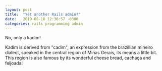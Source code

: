 ```yaml
---
layout: post
title:  "Yet another Rails admin?"
date:   2019-08-18 12:36:57 -0300
categories: rails programming admin
---
```

No, only a kadim!

Kadim is derived from "cadim", an expression from the brazillian mineiro dialect, speaked in the central region of Minas
Gerais, its means a little bit. This region is also famous by its wonderful cheese bread, cachaça and feijoada!

